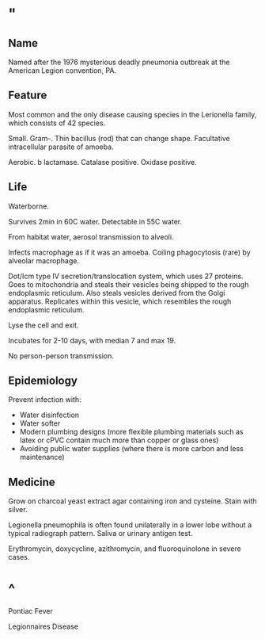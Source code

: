 # "

## Name

Named after the 1976 mysterious deadly pneumonia outbreak at the American Legion convention, PA.

## Feature

Most common and the only disease causing species in the Lerionella family, which consists of 42 species.

Small.
Gram-.
Thin bacillus (rod) that can change shape.
Facultative intracellular parasite of amoeba.

Aerobic.
b lactamase.
Catalase positive.
Oxidase positive.

## Life

Waterborne.

Survives 2min in 60C water.
Detectable in 55C water.

From habitat water, aerosol transmission to alveoli.

Infects macrophage as if it was an amoeba.
Coiling phagocytosis (rare) by alveolar macrophage.

Dot/Icm type IV secretion/translocation system, which uses 27 proteins.
Goes to mitochondria and steals their vesicles being shipped to the rough endoplasmic reticulum.
Also steals vesicles derived from the Golgi apparatus.
Replicates within this vesicle, which resembles the rough endoplasmic reticulum.

Lyse the cell and exit.

Incubates for 2-10 days, with median 7 and max 19.

No person-person transmission.

## Epidemiology

Prevent infection with:

- Water disinfection
- Water softer
- Modern plumbing designs (more flexible plumbing materials such as latex or cPVC contain much more than copper or glass ones)
- Avoiding public water supplies (where there is more carbon and less maintenance)

## Medicine

Grow on charcoal yeast extract agar containing iron and cysteine.
Stain with silver.

Legionella pneumophila is often found unilaterally in a lower lobe without a typical radiograph pattern.
Saliva or urinary antigen test.

Erythromycin, doxycycline, azithromycin, and fluoroquinolone in severe cases.

# ^

Pontiac Fever

Legionnaires Disease
